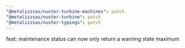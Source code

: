 ```yaml
---
"@metalizzsas/nuster-turbine-machines": patch
"@metalizzsas/nuster-turbine": patch
"@metalizzsas/nuster-typings": patch
---
```


feat: maintenance status can now only return a warning state maximum
